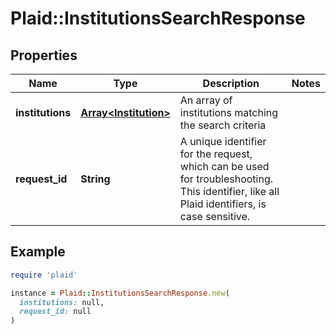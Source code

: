 # Plaid::InstitutionsSearchResponse

## Properties

| Name | Type | Description | Notes |
| ---- | ---- | ----------- | ----- |
| **institutions** | [**Array&lt;Institution&gt;**](Institution.md) | An array of institutions matching the search criteria |  |
| **request_id** | **String** | A unique identifier for the request, which can be used for troubleshooting. This identifier, like all Plaid identifiers, is case sensitive. |  |

## Example

```ruby
require 'plaid'

instance = Plaid::InstitutionsSearchResponse.new(
  institutions: null,
  request_id: null
)
```


